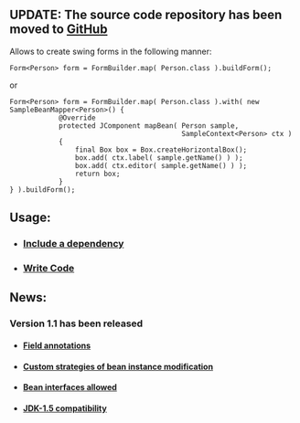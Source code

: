 ## UPDATE: The source code repository has been moved to [GitHub](http://github.com/aeremenok/swing-formbuilder) ##

Allows to create swing forms in the following manner:
```
Form<Person> form = FormBuilder.map( Person.class ).buildForm();
```
or
```
Form<Person> form = FormBuilder.map( Person.class ).with( new SampleBeanMapper<Person>() {
            @Override
            protected JComponent mapBean( Person sample,
                                          SampleContext<Person> ctx )
            {
                final Box box = Box.createHorizontalBox();
                box.add( ctx.label( sample.getName() ) );
                box.add( ctx.editor( sample.getName() ) );
                return box;
            }
} ).buildForm();
```

## Usage: ##
  * ### [Include a dependency](Dependencies.md) ###
  * ### [Write Code](GettingStarted.md) ###

## News: ##
### Version 1.1 has been released ###
  * #### [Field annotations](https://code.google.com/p/swing-formbuilder/issues/detail?id=5&can=7) ####
  * #### [Custom strategies of bean instance modification](https://code.google.com/p/swing-formbuilder/issues/detail?id=4&can=7) ####
  * #### [Bean interfaces allowed](https://code.google.com/p/swing-formbuilder/issues/detail?id=6&can=7) ####
  * #### [JDK-1.5 compatibility](https://code.google.com/p/swing-formbuilder/issues/detail?id=2&can=7) ####
